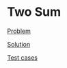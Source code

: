 # Two Sum

[Problem](https://leetcode.com/problems/two-sum/description/)

[Solution](src/main/java/leetcode/Solution.java)

[Test cases](src/test/resources/two-sum-spec.yaml)

